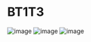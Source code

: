 # BT1T3
![image](https://github.com/user-attachments/assets/71ce4025-e35f-4e6e-9382-88a0f19c6156)
![image](https://github.com/user-attachments/assets/722fe660-d00a-4930-b34e-e881c442ef87)
![image](https://github.com/user-attachments/assets/7a59371b-8f75-4245-9d6c-69822e24357d)


